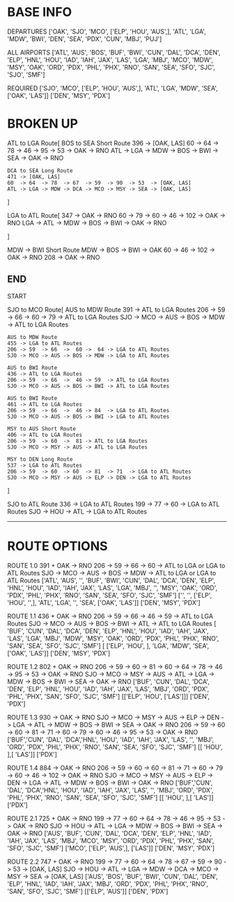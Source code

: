 # BASE INFO 
DEPARTURES
['OAK', 'SJO', 'MCO', ['ELP', 'HOU', 'AUS',], 'ATL', 'LGA', 'MDW', 'BWI', 'DEN', 'SEA', 'PDX', 'CUN', 'MBJ', 'PUJ']

ALL AIRPORTS
['ATL', 'AUS', 'BOS', 'BUF', 'BWI', 'CUN', 'DAL', 'DCA', 'DEN', 'ELP', 'HNL', 'HOU', 'IAD', 'IAH', 'JAX', 'LAS', 'LGA', 'MBJ', 'MCO', 'MDW', 'MSY', 'OAK', 'ORD', 'PDX', 'PHL', 'PHX', 'RNO', 'SAN', 'SEA', 'SFO', 'SJC', 'SJO', 'SMF']

REQUIRED
['SJO', 'MCO', ['ELP', 'HOU', 'AUS',], 'ATL', 'LGA', 'MDW', 'SEA', ['OAK', 'LAS']]
['DEN', 'MSY', 'PDX']


# BROKEN UP

ATL to LGA Route[
    BOS to SEA Short Route
    396 -> [OAK, LAS]
    60  -> 64  -> 78  -> 46 ->  95  -> 53  -> OAK -> RNO
    ATL -> LGA -> MDW -> BOS -> BWI -> SEA -> OAK -> RNO

    DCA to SEA Long Route
    471 -> [OAK, LAS]
    60  -> 64  -> 78  -> 67  -> 59  -> 90  -> 53  -> [OAK, LAS]
    ATL -> LGA -> MDW -> DCA -> MCO -> MSY -> SEA -> [OAK, LAS]
]

LGA to ATL Route[
    347 -> OAK -> RNO
    60  -> 79  -> 60  -> 46  -> 102 -> OAK -> RNO
    LGA -> ATL -> MDW -> BOS -> BWI -> OAK -> RNO

]

MDW -> BWI Short Route
MDW -> BOS -> BWI -> OAK 
60  -> 46  -> 102 -> OAK -> RNO
208 -> OAK -> RNO

END
---------------------------------------
START

SJO to MCO Route[
    AUS to MDW Route
    391 -> ATL to LGA Routes
    206 -> 59  -> 66  ->  60 -> 79  -> ATL to LGA Routes
    SJO -> MCO -> AUS -> BOS -> MDW -> ATL to LGA Routes

    AUS to MDW Route
    455 -> LGA to ATL Routes
    206 -> 59  -> 66  ->  60 ->  64 -> LGA to ATL Routes
    SJO -> MCO -> AUS -> BOS -> MDW -> LGA to ATL Routes

    AUS to BWI Route
    436 -> ATL to LGA Routes
    206 -> 59  -> 66  ->  46 -> 59  -> ATL to LGA Routes
    SJO -> MCO -> AUS -> BOS -> BWI -> ATL to LGA Routes

    AUS to BWI Route
    461 -> ATL to LGA Routes
    206 -> 59  -> 66  ->  46 -> 84  -> LGA to ATL Routes
    SJO -> MCO -> AUS -> BOS -> BWI -> LGA to ATL Routes

    MSY to AUS Short Route
    406 -> ATL to LGA Routes
    206 -> 59  -> 60  ->  81 -> ATL to LGA Routes
    SJO -> MCO -> MSY -> AUS -> ATL to LGA Routes

    MSY to DEN Long Route
    537 -> LGA to ATL Routes
    206 -> 59  -> 60  -> 60  -> 81  -> 71  -> LGA to ATL Routes
    SJO -> MCO -> MSY -> AUS -> ELP -> DEN -> LGA to ATL Routes
]

SJO to ATL Route
336 -> LGA to ATL Routes
199 -> 77  -> 60  -> LGA to ATL Routes
SJO -> HOU -> ATL -> LGA to ATL Routes

-------------

# ROUTE OPTIONS

ROUTE 1.0
391 + OAK -> RNO
206 -> 59  -> 66  ->  60 -> ATL to LGA or LGA to ATL Routes
SJO -> MCO -> AUS -> BOS -> MDW -> ATL to LGA or LGA to ATL Routes
['ATL', 'AUS', '', 'BUF', 'BWI', 'CUN', 'DAL', 'DCA', 'DEN', 'ELP', 'HNL', 'HOU', 'IAD', 'IAH', 'JAX', 'LAS', 'LGA', 'MBJ', '', 'MSY', 'OAK', 'ORD', 'PDX', 'PHL', 'PHX', 'RNO', 'SAN', 'SEA', 'SFO', 'SJC', 'SMF']
['', '', ['ELP', 'HOU', '',], 'ATL', 'LGA', '', 'SEA', ['OAK', 'LAS']]
['DEN', 'MSY', 'PDX']

ROUTE 1.1
436 + OAK -> RNO
206 -> 59  -> 66  ->  46 -> 59  -> ATL to LGA Routes
SJO -> MCO -> AUS -> BOS -> BWI -> ATL -> ATL to LGA Routes
[   'BUF',  'CUN', 'DAL', 'DCA', 'DEN', 'ELP', 'HNL', 'HOU', 'IAD', 'IAH', 'JAX', 'LAS', 'LGA', 'MBJ', 'MDW', 'MSY', 'OAK', 'ORD', 'PDX', 'PHL', 'PHX', 'RNO', 'SAN', 'SEA', 'SFO', 'SJC', 'SMF']
[  ['ELP', 'HOU', ],  'LGA', 'MDW', 'SEA', ['OAK', 'LAS']]
['DEN', 'MSY', 'PDX']

ROUTE 1.2
802 + OAK -> RNO
206 -> 59  -> 60  ->  81 -> 60  -> 64  -> 78  -> 46  -> 95  -> 53  -> OAK -> RNO
SJO -> MCO -> MSY -> AUS -> ATL -> LGA -> MDW -> BOS -> BWI -> SEA -> OAK -> RNO
['BUF', 'CUN', 'DAL', 'DCA', 'DEN', 'ELP', 'HNL', 'HOU', 'IAD', 'IAH', 'JAX', 'LAS', 'MBJ', 'ORD', 'PDX', 'PHL', 'PHX', 'SAN', 'SFO', 'SJC', 'SMF']
[['ELP', 'HOU', ['LAS']]]
['DEN', 'PDX']

ROUTE 1.3
930 -> OAK -> RNO
SJO -> MCO -> MSY -> AUS -> ELP -> DEN -> LGA -> ATL -> MDW -> BOS -> BWI -> SEA -> OAK -> RNO
206  -> 59 -> 60  -> 60  -> 81  -> 71  -> 60  -> 79  -> 60  -> 46  -> 95  -> 53  -> OAK -> RNO
['BUF','CUN', 'DAL', 'DCA','HNL', 'HOU', 'IAD', 'IAH', 'JAX', 'LAS', '', 'MBJ', 'ORD', 'PDX', 'PHL', 'PHX', 'RNO', 'SAN', 'SEA', 'SFO', 'SJC', 'SMF']
[[ 'HOU', ],[ 'LAS']]
['PDX']

ROUTE 1.4
884 -> OAK -> RNO
206  -> 59 -> 60  -> 60  -> 81  -> 71  -> 60  -> 79  -> 60  -> 46  -> 102 -> OAK -> RNO
SJO -> MCO -> MSY -> AUS -> ELP -> DEN -> LGA -> ATL -> MDW -> BOS -> BWI -> OAK -> RNO
['BUF','CUN', 'DAL', 'DCA','HNL', 'HOU', 'IAD', 'IAH', 'JAX', 'LAS', '', 'MBJ', 'ORD', 'PDX', 'PHL', 'PHX', 'RNO', 'SAN', 'SEA', 'SFO', 'SJC', 'SMF']
[[ 'HOU', ],[ 'LAS']]
['PDX']


ROUTE 2.1
725 + OAK -> RNO
199  -> 77  -> 60  -> 64  -> 78  -> 46 -> 95  -> 53  -> OAK -> RNO
SJO -> HOU -> ATL -> LGA -> MDW -> BOS -> BWI -> SEA -> OAK -> RNO
['AUS', 'BUF', 'CUN', 'DAL', 'DCA', 'DEN', 'ELP', 'HNL', 'IAD', 'IAH', 'JAX', 'LAS', 'MBJ', 'MCO', 'MSY', 'ORD', 'PDX', 'PHL', 'PHX', 'SAN', 'SFO', 'SJC', 'SMF']
['MCO', ['ELP', 'AUS',], ['LAS']]
['DEN', 'MSY', 'PDX']

ROUTE 2.2
747 + OAK -> RNO
199  -> 77  -> 60  -> 64  -> 78  -> 67  -> 59  -> 90  -> 53  -> [OAK, LAS]
SJO  -> HOU -> ATL -> LGA -> MDW -> DCA -> MCO -> MSY -> SEA -> [OAK, LAS]
['AUS', 'BOS', 'BUF', 'BWI', 'CUN', 'DAL', 'DEN', 'ELP', 'HNL', 'IAD', 'IAH', 'JAX', 'MBJ', 'ORD', 'PDX', 'PHL', 'PHX', 'RNO', 'SAN', 'SFO', 'SJC', 'SMF']
[['ELP', 'AUS']]
['DEN', 'PDX']